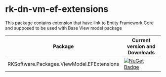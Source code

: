 # rk-dn-vm-ef-extensions
This package contains extension that have link to Entity Framework Core and supposed to be used with Base View model package

| Package  |  Current version and Downloads
|---|---|
|  RKSoftware.Packages.ViewModel.EFExtensions  | [![NuGet Badge](https://buildstats.info/nuget/RKSoftware.Packages.ViewModel.EFExtensions)](https://www.nuget.org/packages/RKSoftware.Packages.ViewModel.EFExtensions/)
